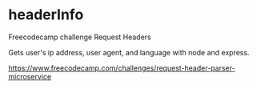 # headerInfo
Freecodecamp challenge Request Headers

Gets user's ip address, user agent, and language with node and express.

https://www.freecodecamp.com/challenges/request-header-parser-microservice

